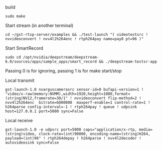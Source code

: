 build
```
sudo make
```

Start stream (in another terminal)
```
cd ~/gst-rtsp-server/examples && ./test-launch "( videotestsrc ! nvvideoconvert ! nvv4l2h264enc ! rtph264pay name=pay0 pt=96 )"

```
Start SmartRecord
```
sudo cd /opt/nvidia/deepstream/deepstream-6.0/sources/apps/sample_apps/smart_record && ./deepstream-testsr-app
```

Passing 0 is for ignoring, passing 1 is for make start/stop



Local transmit
```
gst-launch-1.0 nvarguscamerasrc sensor-id=0 bufapi-version=1 ! "video/x-raw(memory:NVMM),width=1920,height=1080,format=(string)NV12,framerate=30/1" ! nvvideoconvert flip-method=2 ! nvv4l2h264enc  bitrate=6000000  maxperf-enable=1 control-rate=1 ! h264parse config-interval=-1 ! rtph264pay ! queue ! udpsink host=127.0.0.1 port=5000 sync=False
```

Local receive
```
gst-launch-1.0 -e udpsrc port=5000 caps="application/x-rtp, media=(string)video, clock-rate=(int)90000, encoding-name=(string)H264, payload=(int)96" ! rtph264depay ! h264parse ! nvv4l2decoder ! autovideosink sync=False
```
